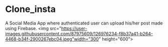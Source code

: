 # Clone_insta
A Social Media App where authenticated user can upload his/her post made using Firebase.
<img src="https://user-images.githubusercontent.com/87975609/126976234-f8b37a41-b264-4468-b34f-2900267ebc04.jpeg"width="300" height="600">
